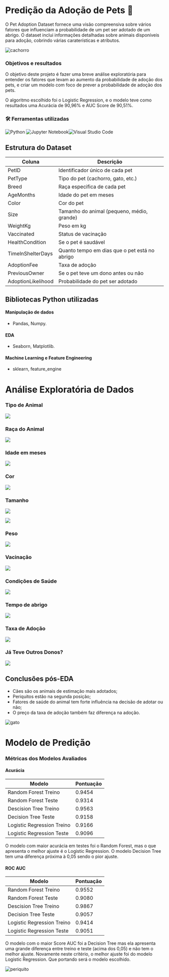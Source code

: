 # Predição da Adoção de Pets 🐶

O Pet Adoption Dataset fornece uma visão compreensiva sobre vários fatores que influenciam a probabilidade de um pet ser adotado de um abrigo. O dataset inclui informações detalhadas sobre animais disponíveis para adoção, cobrindo várias caraterísticas e atributos.

![cachorro](https://github.com/datalopes1/pet_adoption/blob/main/doc/img/jana-shnipelson-j_Z5N9p_XOc-unsplash.jpg?raw=true)

### Objetivos e resultados
O objetivo deste projeto é fazer uma breve análise exploratória para entender os fatores que levam ao aumento da probabilidade de adoção dos pets, e criar um modelo com foco de prever a probabilidade de adoção dos pets. 

O algoritmo escolhido foi o Logistic Regression, e o modelo teve como resultados uma Acurácia de 90,96% e AUC Score de 90,51%. 

### 🛠️ Ferramentas utilizadas
![Python](https://img.shields.io/badge/python-3670A0?style=for-the-badge&logo=python&logoColor=ffdd54) ![Jupyter Notebook](https://img.shields.io/badge/jupyter-%23FA0F00.svg?style=for-the-badge&logo=jupyter&logoColor=white)![Visual Studio Code](https://img.shields.io/badge/Visual%20Studio%20Code-0078d7.svg?style=for-the-badge&logo=visual-studio-code&logoColor=white)

## Estrutura do Dataset
|Coluna|Descrição|
|-------|--------|
|PetID|Identificador único de cada pet|
|PetType|Tipo do pet (cachorro, gato, etc.)|
|Breed|Raça especifica de cada pet|
|AgeMonths|Idade do pet em meses|
|Color|Cor do pet|
|Size|Tamanho do animal (pequeno, médio, grande)|
|WeightKg|Peso em kg|
|Vaccinated|Status de vacinação|
|HealthCondition|Se o pet é saudável|
|TimeInShelterDays|Quanto tempo em dias que o pet está no abrigo|
|AdoptionFee|Taxa de adoção|
|PreviousOwner|Se o pet teve um dono antes ou não|
|AdoptionLikelihood|Probabilidade do pet ser adotado|

## Bibliotecas Python utilizadas
#### Manipulação de dados
- Pandas, Numpy.
#### EDA
- Seaborn, Matplotlib.
#### Machine Learning e Feature Engineering
- sklearn, feature_engine

# Análise Exploratória de Dados 
### Tipo de Animal
![](https://github.com/datalopes1/pet_adoption/blob/main/doc/img/plots/plot1.png?raw=true)

### Raça do Animal
![](https://github.com/datalopes1/pet_adoption/blob/main/doc/img/plots/plot2.png?raw=true)

### Idade em meses
![](https://github.com/datalopes1/pet_adoption/blob/main/doc/img/plots/plot3.png?raw=true)

### Cor
![](https://github.com/datalopes1/pet_adoption/blob/main/doc/img/plots/plot4.png?raw=true)

### Tamanho
![](https://github.com/datalopes1/pet_adoption/blob/main/doc/img/plots/plot5.png?raw=true)

![](https://github.com/datalopes1/pet_adoption/blob/main/doc/img/plots/plot6.png?raw=true)

### Peso
![](https://github.com/datalopes1/pet_adoption/blob/main/doc/img/plots/plot7.png?raw=true)

### Vacinação
![](https://github.com/datalopes1/pet_adoption/blob/main/doc/img/plots/plot8.png?raw=true)

### Condições de Saúde
![](https://github.com/datalopes1/pet_adoption/blob/main/doc/img/plots/plot9.png?raw=true)

### Tempo de abrigo
![](https://github.com/datalopes1/pet_adoption/blob/main/doc/img/plots/plot10.png?raw=true)

### Taxa de Adoção
![](https://github.com/datalopes1/pet_adoption/blob/main/doc/img/plots/plot11.png?raw=true)

### Já Teve Outros Donos?
![](https://github.com/datalopes1/pet_adoption/blob/main/doc/img/plots/plot12.png?raw=true)

## Conclusões pós-EDA

- Cães são os animais de estimação mais adotados; 
- Periquitos estão na segunda posição;
- Fatores de saúde do animal tem forte influência na decisão de adotar ou não;
- O preço da taxa de adoção também faz diferença na adoção. 

![gato](https://github.com/datalopes1/pet_adoption/blob/main/doc/img/alisa-matthews-ZtHbp39rjIM-unsplash.jpg?raw=true)

# Modelo de Predição

### Métricas dos Modelos Avaliados
#### Acurácia 

|Modelo|Pontuação|
|------|---------|
|Random Forest Treino|0.9454|
|Random Forest Teste|0.9314|
|Descision Tree Treino|0.9563|
|Decision Tree Teste|0.9158|
|Logistic Regression Treino|0.9166|
|Logistic Regression Teste|0.9096|

O modelo com maior acurácia em testes foi o Random Forest, mas o que apresenta o melhor ajuste é o Logistic Regression. O modelo Decision Tree tem uma diferença próxima à 0,05 sendo o pior ajuste. 
#### ROC AUC

|Modelo|Pontuação|
|------|---------|
|Random Forest Treino|0.9552|
|Random Forest Teste|0.9080|
|Descision Tree Treino|0.9867|
|Decision Tree Teste|0.9057|
|Logistic Regression Treino|0.9414|
|Logistic Regression Teste|0.9051|

O modelo com o maior Score AUC foi a Decision Tree mas ela apresenta uma grande diferença entre treino e teste (acima dos 0,05) e não tem o melhor ajuste. Novamente neste critério, o melhor ajuste foi do modelo Logistic Regression. Que portando será o modelo escolhido.

![periquito](https://github.com/datalopes1/pet_adoption/blob/main/doc/img/dim-hou-ZAtcN0f9HJc-unsplash.jpg?raw=true)